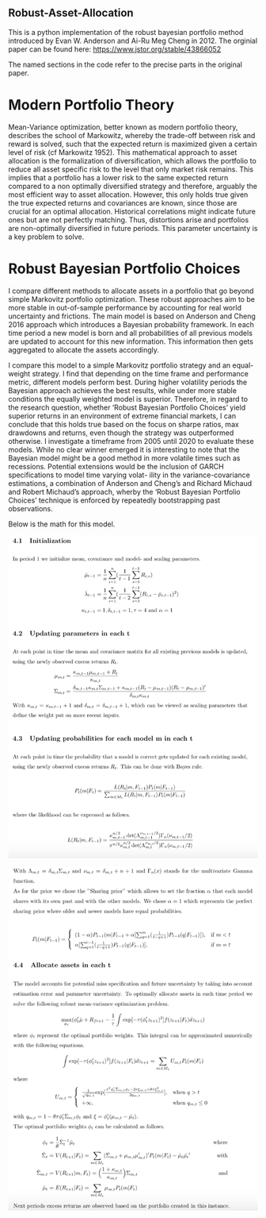 ## Robust-Asset-Allocation

This is a python implementation of the robust bayesian portfolio method introduced by Evan W. Anderson and Ai-Ru Meg Cheng in 2012. 
The orginial paper can be found here: https://www.jstor.org/stable/43866052

The named sections in the code refer to the precise parts in the original paper. 

# Modern Portfolio Theory
Mean-Variance optimization, better known as modern portfolio theory, describes the school of Markowitz, whereby the trade-off between risk and reward is solved, such that the expected return is maximized given a certain level of risk (cf Markowitz 1952). This mathematical approach to asset allocation is the formalization of diversification, which allows the portfolio to reduce all asset specific risk to the level that only market risk remains. This implies that a portfolio has a lower risk to the same expected return compared to a non optimally diversified strategy and therefore, arguably the most efficient way to asset allocation. However, this only holds true given the true expected returns and covariances are known, since those are crucial for an optimal allocation. Historical correlations might indicate future ones but are not perfectly matching. Thus, distortions arise and portfolios are non-optimally diversified in future periods. This parameter uncertainty is a key problem to solve.

# Robust Bayesian Portfolio Choices
I compare different methods to allocate assets in a portfolio that go beyond simple Markovitz portfolio optimization. These robust approaches aim to be more stable in out-of-sample performance by accounting for real world uncertainty and frictions. The main model is based on Anderson and Cheng 2016 approach which introduces a Bayesian probability framework. In each time period a new model is born and all probabilities of all previous models are updated to account for this new information. This information then gets aggregated to allocate the assets accordingly.

I compare this model to a simple Markovitz portfolio strategy and an equal-weight strategy. I find that depending on the time frame and performance metric, different models perform best. During higher volatility periods the Bayesian approach achieves the best results, while under more stable conditions the equally weighted model is superior. Therefore, in regard to the research question, whether ‘Robust Bayesian Portfolio Choices’ yield superior returns in an environment of extreme financial markets, I can conclude that this holds true based on the focus on sharpe ratios, max drawdowns and returns, even though the strategy was outperformed otherwise. I investigate a timeframe from 2005 until 2020 to evaluate these models.
While no clear winner emerged it is interesting to note that the Bayesian model might be a good method in more volatile times such as recessions.
Potential extensions would be the inclusion of GARCH specifications to model time varying volat- ility in the variance-covariance estimations, a combination of Anderson and Cheng’s and Richard Michaud and Robert Michaud’s approach, wherby the ‘Robust Bayesian Portfolio Choices’ technique is enforced by repeatedly bootstrapping past observations.

Below is the math for this model. 

![alt text](https://github.com/Pumuckl-TB/Robust-Asset-Allocation/blob/main/Model1.png)

![alt text](https://github.com/Pumuckl-TB/Robust-Asset-Allocation/blob/main/Model2.png)
